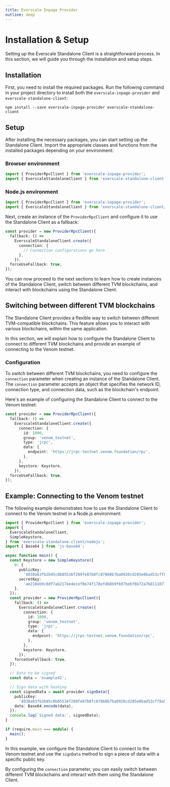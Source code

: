 ```yaml
---
title: Everscale Inpage Provider
outline: deep
---
```


# Installation & Setup

Setting up the Everscale Standalone Client is a straightforward process. In this section, we will guide you through the installation and setup steps.

## Installation

First, you need to install the required packages. Run the following command in your project directory to install both the `everscale-inpage-provider` and `everscale-standalone-client`:

```shell
npm install --save everscale-inpage-provider everscale-standalone-client
```

## Setup

After installing the necessary packages, you can start setting up the Standalone Client. Import the appropriate classes and functions from the installed packages depending on your environment:

### Browser environment

```typescript
import { ProviderRpcClient } from 'everscale-inpage-provider';
import { EverscaleStandaloneClient } from 'everscale-standalone-client';
```

### Node.js environment

```typescript
import { ProviderRpcClient } from 'everscale-inpage-provider';
import { EverscaleStandaloneClient } from 'everscale-standalone-client/nodejs';
```

Next, create an instance of the `ProviderRpcClient` and configure it to use the Standalone Client as a fallback:

```typescript
const provider = new ProviderRpcClient({
  fallback: () =>
    EverscaleStandaloneClient.create({
      connection: {
        // Connection configurations go here
      },
    }),
  forceUseFallback: true,
});
```

You can now proceed to the next sections to learn how to create instances of the Standalone Client, switch between different TVM blockchains, and interact with blockchains using the Standalone Client.

## Switching between different TVM blockchains

The Standalone Client provides a flexible way to switch between different TVM-compatible blockchains. This feature allows you to interact with various blockchains, within the same application.

In this section, we will explain how to configure the Standalone Client to connect to different TVM blockchains and provide an example of connecting to the Venom testnet.

### Configuration

To switch between different TVM blockchains, you need to configure the `connection` parameter when creating an instance of the Standalone Client. The `connection` parameter accepts an object that specifies the network ID, connection type, and connection data, such as the blockchain's endpoint.

Here's an example of configuring the Standalone Client to connect to the Venom testnet:

```typescript
const provider = new ProviderRpcClient({
  fallback: () =>
    EverscaleStandaloneClient.create({
      connection: {
        id: 1000,
        group: 'venom_testnet',
        type: 'jrpc',
        data: {
          endpoint: 'https://jrpc-testnet.venom.foundation/rpc',
        },
      },
      keystore: Keystore,
    }),
  forceUseFallback: true,
});
```

## Example: Connecting to the Venom testnet

The following example demonstrates how to use the Standalone Client to connect to the Venom testnet in a Node.js environment:

```typescript
import { ProviderRpcClient } from 'everscale-inpage-provider';
import {
  EverscaleStandaloneClient,
  SimpleKeystore,
} from 'everscale-standalone-client/nodejs';
import { Base64 } from 'js-base64';

async function main() {
  const Keystore = new SimpleKeystore({
    0: {
      publicKey:
        '4038a63fb2b95c0b85516f289fe87b8fc87860b7ba0920cd285e0bad53cff8a5',
      secretKey:
        'ae218eb9c8df7ab217ee4ecef0e74f178efdb8b9f697be6f6b72a7681110716a',
    },
  });
  const provider = new ProviderRpcClient({
    fallback: () =>
      EverscaleStandaloneClient.create({
        connection: {
          id: 1000,
          group: 'venom_testnet',
          type: 'jrpc',
          data: {
            endpoint: 'https://jrpc-testnet.venom.foundation/rpc',
          },
        },
        keystore: Keystore,
      }),
    forceUseFallback: true,
  });

  // Data to be signed
  const data = 'example42';

  // Sign data with hashing
  const signedData = await provider.signData({
    publicKey:
      '4038a63fb2b95c0b85516f289fe87b8fc87860b7ba0920cd285e0bad53cff8a5',
    data: Base64.encode(data),
  });
  console.log(`Signed data:`, signedData);
}

if (require.main === module) {
  main();
}
```

In this example, we configure the Standalone Client to connect to the Venom testnet and use the `signData` method to sign a piece of data with a specific public key.

By configuring the `connection` parameter, you can easily switch between different TVM blockchains and interact with them using the Standalone Client.
